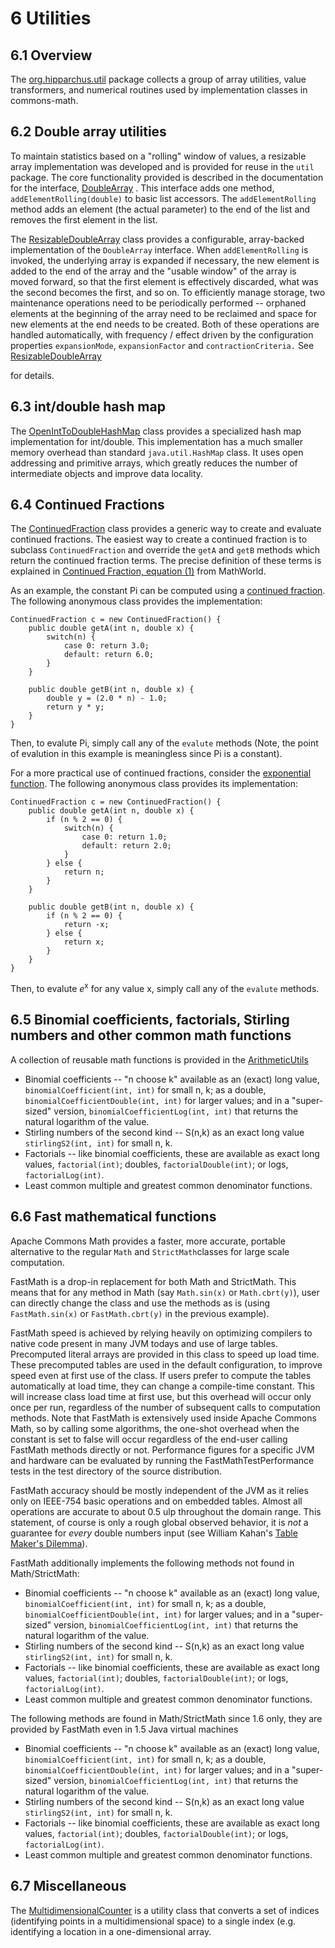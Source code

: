 
# 6 Utilities

## 6.1 Overview
The [    org.hipparchus.util](../apidocs/org.hipparchus/util/package-summary.html)
package collects a group of array utilities,
value transformers,  and numerical routines used by implementation classes in
commons-math.



## 6.2 Double array utilities
To maintain statistics based on a "rolling" window of values, a resizable
array implementation was developed and is provided for reuse in the
`util` package.  The core functionality provided is described in
the documentation for the interface,
[    DoubleArray](../apidocs/org.hipparchus/util/DoubleArray.html)
.  This interface adds one method,
`addElementRolling(double)` to basic list accessors.
The `addElementRolling` method adds an element
(the actual parameter) to the end of the list and removes the first element
in the list.

The [    ResizableDoubleArray](../apidocs/org.hipparchus/util/ResizableDoubleArray.html)
class provides a configurable, array-backed
implementation of the `DoubleArray` interface.
When `addElementRolling` is invoked, the underlying
array is expanded if necessary, the new element is added to the end of the
array and the "usable window" of the array is moved forward, so that
the first element is effectively discarded, what was the second becomes the
first, and so on.  To efficiently manage storage, two maintenance
operations need to be periodically performed -- orphaned elements at the
beginning of the array need to be reclaimed and space for new elements at
the end needs to be created.  Both of these operations are handled
automatically, with frequency / effect driven by the configuration
properties `expansionMode`, `expansionFactor` and
`contractionCriteria.`  See
[    ResizableDoubleArray](../apidocs/org.hipparchus/util/ResizableDoubleArray.html)

for details.



## 6.3 int/double hash map
The [    OpenIntToDoubleHashMap](../apidocs/org.hipparchus/util/OpenIntToDoubleHashMap.html)
class provides a specialized hash map
implementation for int/double. This implementation has a much smaller memory
overhead than standard `java.util.HashMap` class. It uses open addressing
and primitive arrays, which greatly reduces the number of intermediate objects and
improve data locality.



## 6.4 Continued Fractions
The [    ContinuedFraction](../apidocs/org.hipparchus/util/ContinuedFraction.html)
class provides a generic way to create and evaluate
continued fractions.  The easiest way to create a continued fraction is
to subclass `ContinuedFraction` and override the
`getA` and `getB` methods which return
the continued fraction terms.  The precise definition of these terms is
explained in [    Continued Fraction, equation (1)](http://mathworld.wolfram.com/ContinuedFraction.html)
from MathWorld.

As an example, the constant Pi can be computed using a [continued fraction](http://functions.wolfram.com/Constants/Pi/10/0002/).  The following anonymous class
provides the implementation:

    ContinuedFraction c = new ContinuedFraction() {
        public double getA(int n, double x) {
            switch(n) {
                case 0: return 3.0;
                default: return 6.0;
            }
        }
        
        public double getB(int n, double x) {
            double y = (2.0 * n) - 1.0;
            return y * y;
        }
    }

Then, to evalute Pi, simply call any of the `evalute` methods
(Note, the point of evalution in this example is meaningless since Pi is a
constant).

For a more practical use of continued fractions, consider the [exponential function](http://functions.wolfram.com/ElementaryFunctions/Exp/10/).
The following anonymous class provides its implementation:

    ContinuedFraction c = new ContinuedFraction() {
        public double getA(int n, double x) {
            if (n % 2 == 0) {
                switch(n) {
                    case 0: return 1.0;
                    default: return 2.0;
                }
            } else {
                return n;
            }
        }
        
        public double getB(int n, double x) {
            if (n % 2 == 0) {
                return -x;
            } else {
                return x;
            }
        }
    }

Then, to evalute <i>e</i><sup>x</sup> for any value x, simply call any of the
`evalute` methods.



## 6.5 Binomial coefficients, factorials, Stirling numbers and other common math functions
A collection of reusable math functions is provided in the
[ArithmeticUtils](../apidocs/org.hipparchus/util/ArithmeticUtils.html)
* Binomial coefficients -- "n choose k" available as an (exact) long value, `binomialCoefficient(int, int)` for small n, k; as a double, `binomialCoefficientDouble(int, int)` for larger values; and in a "super-sized" version, `binomialCoefficientLog(int, int)` that returns the natural logarithm of the value.
* Stirling numbers of the second kind -- S(n,k) as an exact long value `stirlingS2(int, int)` for small n, k.
* Factorials -- like binomial coefficients, these are available as exact long values, `factorial(int)`; doubles, `factorialDouble(int)`; or logs, `factorialLog(int)`.
* Least common multiple and greatest common denominator functions.




## 6.6 Fast mathematical functions
Apache Commons Math provides a faster, more accurate, portable alternative
to the regular `Math` and `StrictMath`classes for large
scale computation.

FastMath is a drop-in replacement for both Math and StrictMath. This
means that for any method in Math (say `Math.sin(x)` or
`Math.cbrt(y)`), user can directly change the class and use the
methods as is (using `FastMath.sin(x)` or `FastMath.cbrt(y)`
in the previous example).

FastMath speed is achieved by relying heavily on optimizing compilers to
native code present in many JVM todays and use of large tables. Precomputed
literal arrays are provided in this class to speed up load time. These
precomputed tables are used in the default configuration, to improve speed
even at first use of the class. If users prefer to compute the tables
automatically at load time, they can change a compile-time constant. This will
increase class load time at first use, but this overhead will occur only once
per run, regardless of the number of subsequent calls to computation methods.
Note that FastMath is extensively used inside Apache Commons Math, so by
calling some algorithms, the one-shot overhead when the constant is set to
false will occur regardless of the end-user calling FastMath methods directly
or not. Performance figures for a specific JVM and hardware can be evaluated by
running the FastMathTestPerformance tests in the test directory of the source
distribution.

FastMath accuracy should be mostly independent of the JVM as it relies only
on IEEE-754 basic operations and on embedded tables. Almost all operations
are accurate to about 0.5 ulp throughout the domain range. This statement, of
course is only a rough global observed behavior, it is <em>not</em> a guarantee
for <em>every</em> double numbers input (see William Kahan's <a
href="http://en.wikipedia.org/wiki/Rounding#The_table-maker.27s_dilemma">Table
Maker's Dilemma</a>).

FastMath additionally implements the following methods not found in Math/StrictMath:
* Binomial coefficients -- "n choose k" available as an (exact) long value, `binomialCoefficient(int, int)` for small n, k; as a double, `binomialCoefficientDouble(int, int)` for larger values; and in a "super-sized" version, `binomialCoefficientLog(int, int)` that returns the natural logarithm of the value.
* Stirling numbers of the second kind -- S(n,k) as an exact long value `stirlingS2(int, int)` for small n, k.
* Factorials -- like binomial coefficients, these are available as exact long values, `factorial(int)`; doubles, `factorialDouble(int)`; or logs, `factorialLog(int)`.
* Least common multiple and greatest common denominator functions.

The following methods are found in Math/StrictMath since 1.6 only, they are
provided by FastMath even in 1.5 Java virtual machines
* Binomial coefficients -- "n choose k" available as an (exact) long value, `binomialCoefficient(int, int)` for small n, k; as a double, `binomialCoefficientDouble(int, int)` for larger values; and in a "super-sized" version, `binomialCoefficientLog(int, int)` that returns the natural logarithm of the value.
* Stirling numbers of the second kind -- S(n,k) as an exact long value `stirlingS2(int, int)` for small n, k.
* Factorials -- like binomial coefficients, these are available as exact long values, `factorial(int)`; doubles, `factorialDouble(int)`; or logs, `factorialLog(int)`.
* Least common multiple and greatest common denominator functions.




## 6.7 Miscellaneous
The [    MultidimensionalCounter](../apidocs/org.hipparchus/util/MultidimensionalCounter.html)
is a utility class that converts a set of indices
(identifying points in a multidimensional space) to a single index (e.g. identifying
a location in a one-dimensional array.




